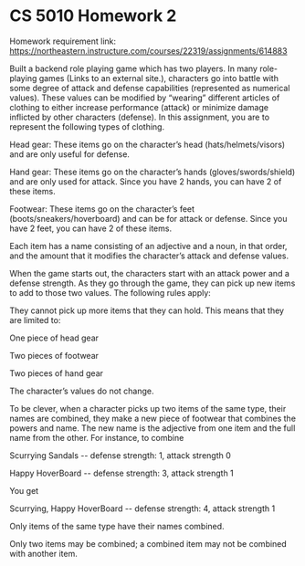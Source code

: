 # CS 5010 Homework 2
Homework requirement link: https://northeastern.instructure.com/courses/22319/assignments/614883

Built a backend role playing game which has two players. In many role-playing games (Links to an external site.), characters go into battle with some degree of attack and defense capabilities (represented as numerical values). These values can be modified by “wearing” different articles of clothing to either increase performance (attack) or minimize damage inflicted by other characters (defense). In this assignment, you are to represent the following types of clothing.

Head gear: These items go on the character’s head (hats/helmets/visors) and are only useful for defense.

Hand gear: These items go on the character’s hands (gloves/swords/shield) and are only used for attack. Since you have 2 hands, you can have 2 of these items.

Footwear: These items go on the character’s feet (boots/sneakers/hoverboard) and can be for attack or defense. Since you have 2 feet, you can have 2 of these items.

Each item has a name consisting of an adjective and a noun, in that order, and the amount that it modifies the character’s attack and defense values.

When the game starts out, the characters start with an attack power and a defense strength. As they go through the game, they can pick up new items to add to those two values. The following rules apply:

They cannot pick up more items that they can hold. This means that they are limited to:

One piece of head gear

Two pieces of footwear

Two pieces of hand gear

The character’s values do not change.

To be clever, when a character picks up two items of the same type, their names are combined, they make a new piece of footwear that combines the powers and name. The new name is the adjective from one item and the full name from the other. For instance, to combine

Scurrying Sandals -- defense strength: 1, attack strength 0

Happy HoverBoard -- defense strength: 3, attack strength 1

You get

Scurrying, Happy HoverBoard -- defense strength: 4, attack strength 1

Only items of the same type have their names combined.

Only two items may be combined; a combined item may not be combined with another item.
